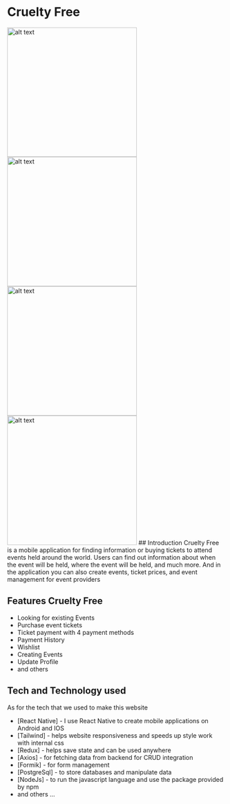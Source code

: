 # Cruelty Free
<img src="https://res.cloudinary.com/dxs0yxeyr/image/upload/v1690643667/Amat%20Daus/1690643665266.png" alt="alt text" width="300">
<img src="https://res.cloudinary.com/dxs0yxeyr/image/upload/v1690643845/Amat%20Daus/1690643843186.png" alt="alt text" width="300">
<img src="https://res.cloudinary.com/dxs0yxeyr/image/upload/v1690643795/Amat%20Daus/1690643793836" alt="alt text" width="300">
<img src="https://res.cloudinary.com/dxs0yxeyr/image/upload/v1690643886/Amat%20Daus/1690643885207" alt="alt text" width="300">
## Introduction
Cruelty Free is a mobile application for finding information or buying tickets to attend events held around the world. Users can find out information about when the event will be held, where the event will be held, and much more. And in the application you can also create events, ticket prices, and event management for event providers

## Features Cruelty Free
- Looking for existing Events
- Purchase event tickets
- Ticket payment with 4 payment methods
- Payment History
- Wishlist
- Creating Events
- Update Profile
- and others

## Tech and Technology used
As for the tech that we used to make this website

- [React Native] - I use React Native to create mobile applications on Android and IOS
- [Tailwind] - helps website responsiveness and speeds up style work with internal css
- [Redux] - helps save state and can be used anywhere
- [Axios] - for fetching data from backend for CRUD integration
- [Formik] - for form management
- [PostgreSql] - to store databases and manipulate data
- [NodeJs] - to run the javascript language and use the package provided by npm
- and others ...
